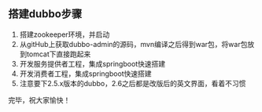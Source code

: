 ## 搭建dubbo步骤

1. 搭建zookeeper环境，并启动
2. 从gitHub上获取dubbo-admin的源码，mvn编译之后得到war包，将war包放到tomcat下直接跑起来
3. 开发服务提供者工程，集成springboot快速搭建
4. 开发消费者工程，集成springboot快速搭建
5. 注意要下2.5.x版本的dubbo，2.6之后都是改版后的英文界面，看着不习惯

完毕，祝大家愉快！